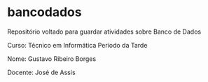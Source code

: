 # bancodados

Repositório voltado para guardar atividades sobre Banco de Dados

Curso: Técnico em Informática Período da Tarde

Nome: Gustavo Ribeiro Borges


Docente: José de Assis

